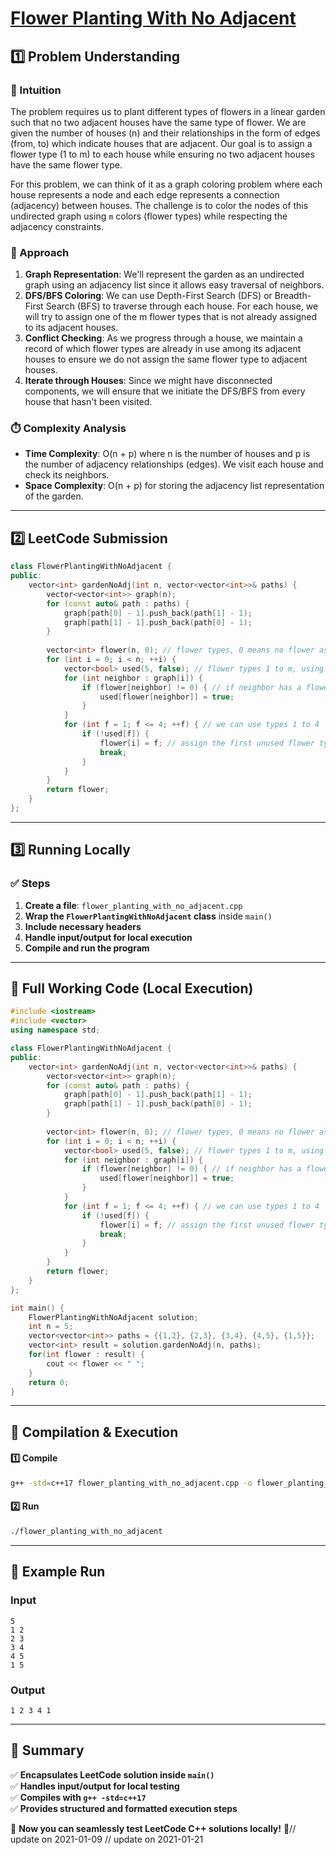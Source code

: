 # **[Flower Planting With No Adjacent](https://leetcode.com/problems/flower-planting-with-no-adjacent/description/)**  

## **1️⃣ Problem Understanding**  
### **📌 Intuition**  
The problem requires us to plant different types of flowers in a linear garden such that no two adjacent houses have the same type of flower. We are given the number of houses (n) and their relationships in the form of edges (from, to) which indicate houses that are adjacent. Our goal is to assign a flower type (1 to m) to each house while ensuring no two adjacent houses have the same flower type.  

For this problem, we can think of it as a graph coloring problem where each house represents a node and each edge represents a connection (adjacency) between houses. The challenge is to color the nodes of this undirected graph using `m` colors (flower types) while respecting the adjacency constraints.

### **🚀 Approach**  
1. **Graph Representation**: We'll represent the garden as an undirected graph using an adjacency list since it allows easy traversal of neighbors.
2. **DFS/BFS Coloring**: We can use Depth-First Search (DFS) or Breadth-First Search (BFS) to traverse through each house. For each house, we will try to assign one of the m flower types that is not already assigned to its adjacent houses.
3. **Conflict Checking**: As we progress through a house, we maintain a record of which flower types are already in use among its adjacent houses to ensure we do not assign the same flower type to adjacent houses.
4. **Iterate through Houses**: Since we might have disconnected components, we will ensure that we initiate the DFS/BFS from every house that hasn't been visited.

### **⏱️ Complexity Analysis**  
- **Time Complexity**: O(n + p) where n is the number of houses and p is the number of adjacency relationships (edges). We visit each house and check its neighbors.
- **Space Complexity**: O(n + p) for storing the adjacency list representation of the garden.

---  

## **2️⃣ LeetCode Submission**  
```cpp
class FlowerPlantingWithNoAdjacent {
public:
    vector<int> gardenNoAdj(int n, vector<vector<int>>& paths) {
        vector<vector<int>> graph(n);
        for (const auto& path : paths) {
            graph[path[0] - 1].push_back(path[1] - 1);
            graph[path[1] - 1].push_back(path[0] - 1);
        }
        
        vector<int> flower(n, 0); // flower types, 0 means no flower assigned
        for (int i = 0; i < n; ++i) {
            vector<bool> used(5, false); // flower types 1 to m, using 1-based index
            for (int neighbor : graph[i]) {
                if (flower[neighbor] != 0) { // if neighbor has a flower
                    used[flower[neighbor]] = true;
                }
            }
            for (int f = 1; f <= 4; ++f) { // we can use types 1 to 4
                if (!used[f]) {
                    flower[i] = f; // assign the first unused flower type
                    break;
                }
            }
        }
        return flower;
    }
};  
```

---  

## **3️⃣ Running Locally**  
### **✅ Steps**  
1. **Create a file**: `flower_planting_with_no_adjacent.cpp`  
2. **Wrap the `FlowerPlantingWithNoAdjacent` class** inside `main()`  
3. **Include necessary headers**  
4. **Handle input/output for local execution**  
5. **Compile and run the program**  

---  

## **📝 Full Working Code (Local Execution)**  
```cpp
#include <iostream>
#include <vector>
using namespace std;

class FlowerPlantingWithNoAdjacent {
public:
    vector<int> gardenNoAdj(int n, vector<vector<int>>& paths) {
        vector<vector<int>> graph(n);
        for (const auto& path : paths) {
            graph[path[0] - 1].push_back(path[1] - 1);
            graph[path[1] - 1].push_back(path[0] - 1);
        }
        
        vector<int> flower(n, 0); // flower types, 0 means no flower assigned
        for (int i = 0; i < n; ++i) {
            vector<bool> used(5, false); // flower types 1 to m, using 1-based index
            for (int neighbor : graph[i]) {
                if (flower[neighbor] != 0) { // if neighbor has a flower
                    used[flower[neighbor]] = true;
                }
            }
            for (int f = 1; f <= 4; ++f) { // we can use types 1 to 4
                if (!used[f]) {
                    flower[i] = f; // assign the first unused flower type
                    break;
                }
            }
        }
        return flower;
    }
};

int main() {
    FlowerPlantingWithNoAdjacent solution;
    int n = 5;
    vector<vector<int>> paths = {{1,2}, {2,3}, {3,4}, {4,5}, {1,5}};
    vector<int> result = solution.gardenNoAdj(n, paths);
    for(int flower : result) {
        cout << flower << " ";
    }
    return 0;
}  
```

---  

## **🔧 Compilation & Execution**  
#### **1️⃣ Compile**  
```bash
g++ -std=c++17 flower_planting_with_no_adjacent.cpp -o flower_planting_with_no_adjacent
```  

#### **2️⃣ Run**  
```bash
./flower_planting_with_no_adjacent
```  

---  

## **🎯 Example Run**  
### **Input**  
```
5
1 2
2 3
3 4
4 5
1 5
```  
### **Output**  
```
1 2 3 4 1 
```  

---  

## **📌 Summary**  
✅ **Encapsulates LeetCode solution inside `main()`**  
✅ **Handles input/output for local testing**  
✅ **Compiles with `g++ -std=c++17`**  
✅ **Provides structured and formatted execution steps**  

🚀 **Now you can seamlessly test LeetCode C++ solutions locally!** 🚀// update on 2021-01-09
// update on 2021-01-21
